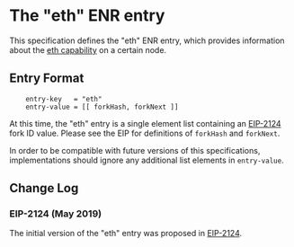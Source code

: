 # The "eth" ENR entry

This specification defines the "eth" ENR entry, which provides information
about the [eth capability] on a certain node.

## Entry Format

```abnf
    entry-key   = "eth"
    entry-value = [[ forkHash, forkNext ]]
```

At this time, the "eth" entry is a single element list containing an [EIP-2124] fork ID
value. Please see the EIP for definitions of `forkHash` and `forkNext`.

In order to be compatible with future versions of this specifications, implementations
should ignore any additional list elements in `entry-value`.

## Change Log

### EIP-2124 (May 2019)

The initial version of the "eth" entry was proposed in [EIP-2124].

[eth capability]: ../caps/eth.md
[EIP-2124]: https://eips.ethereum.org/EIPS/eip-2124
